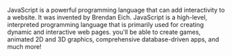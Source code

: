 JavaScript is a powerful programming language that can add interactivity to a website. It was invented by Brendan Eich.
JavaScript is a high-level, interpreted programming language that is primarily used for creating dynamic and interactive web pages.
you'll be able to create games, animated 2D and 3D graphics, comprehensive database-driven apps, and much more!
